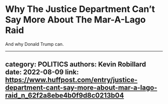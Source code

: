 # Why The Justice Department Can’t Say More About The Mar-A-Lago Raid

And why Donald Trump can.

---
category: POLITICS
authors: Kevin Robillard
date: 2022-08-09
link: https://www.huffpost.com/entry/justice-department-cant-say-more-about-mar-a-lago-raid_n_62f2a8ebe4b0f9d8c0213b04
---
